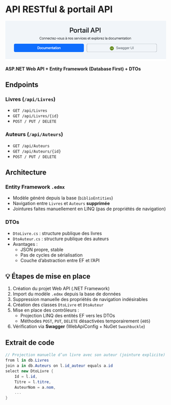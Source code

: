 ﻿
<h1>API RESTful & portail API</h1>
<p align="center">
  <img src="https://raw.githubusercontent.com/reinhold-xp/Web.Biblio.API/master/Web.Biblio.ASP_API/Images/git.png" alt="Aperçu du projet" width="900"/>
</p>
<p>
  <strong>ASP.NET Web API + Entity Framework (Database First) + DTOs</strong>
</p>

## Endpoints 

### Livres (`/api/Livres`)
- `GET /api/Livres` 
- `GET /api/Livres/{id}` 
- `POST / PUT / DELETE` 

### Auteurs (`/api/Auteurs`)
- `GET /api/Auteurs` 
- `GET /api/Auteurs/{id}` 
- `POST / PUT / DELETE` 

## Architecture

### Entity Framework `.edmx`
- Modèle généré depuis la base (`biblioEntities`)
- Navigation entre `Livres` et `Auteurs` **supprimée**
- Jointures faites manuellement en LINQ (pas de propriétés de navigation)

### DTOs
- `DtoLivre.cs` : structure publique des livres
- `DtoAuteur.cs` : structure publique des auteurs
- Avantages :
  - JSON propre, stable
  - Pas de cycles de sérialisation
  - Couche d’abstraction entre EF et l’API

## 💡 Étapes de mise en place

1. Création du projet Web API (.NET Framework)
2. Import du modèle `.edmx` depuis la base de données
3. Suppression manuelle des propriétés de navigation indésirables
4. Création des classes `DtoLivre` et `DtoAuteur`
5. Mise en place des contrôleurs :
   - Projection LINQ des entités EF vers les DTOs
   - Méthodes `POST`, `PUT`, `DELETE` désactivées temporairement (`405`)
6. Vérification via **Swagger** (WebApiConfig + NuGet `Swashbuckle`)

## Extrait de code 

```csharp
// Projection manuelle d’un livre avec son auteur (jointure explicite)
from l in db.Livres
join a in db.Auteurs on l.id_auteur equals a.id
select new DtoLivre {
    Id = l.id,
    Titre = l.titre,
    AuteurNom = a.nom,
    ...
}
